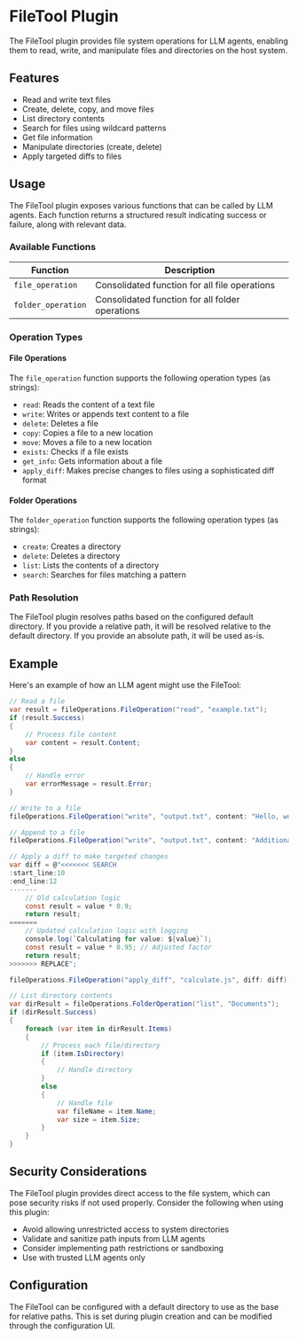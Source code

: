 # FileTool Plugin

The FileTool plugin provides file system operations for LLM agents, enabling them to read, write, and manipulate files and directories on the host system.

## Features

- Read and write text files
- Create, delete, copy, and move files
- List directory contents
- Search for files using wildcard patterns
- Get file information
- Manipulate directories (create, delete)
- Apply targeted diffs to files

## Usage

The FileTool plugin exposes various functions that can be called by LLM agents. Each function returns a structured result indicating success or failure, along with relevant data.

### Available Functions

| Function | Description |
|----------|-------------|
| `file_operation` | Consolidated function for all file operations |
| `folder_operation` | Consolidated function for all folder operations |

### Operation Types

#### File Operations

The `file_operation` function supports the following operation types (as strings):

- `read`: Reads the content of a text file
- `write`: Writes or appends text content to a file
- `delete`: Deletes a file
- `copy`: Copies a file to a new location
- `move`: Moves a file to a new location
- `exists`: Checks if a file exists
- `get_info`: Gets information about a file
- `apply_diff`: Makes precise changes to files using a sophisticated diff format

#### Folder Operations

The `folder_operation` function supports the following operation types (as strings):

- `create`: Creates a directory
- `delete`: Deletes a directory
- `list`: Lists the contents of a directory
- `search`: Searches for files matching a pattern

### Path Resolution

The FileTool plugin resolves paths based on the configured default directory. If you provide a relative path, it will be resolved relative to the default directory. If you provide an absolute path, it will be used as-is.

## Example

Here's an example of how an LLM agent might use the FileTool:

```csharp
// Read a file
var result = fileOperations.FileOperation("read", "example.txt");
if (result.Success)
{
    // Process file content
    var content = result.Content;
}
else
{
    // Handle error
    var errorMessage = result.Error;
}

// Write to a file
fileOperations.FileOperation("write", "output.txt", content: "Hello, world!");

// Append to a file
fileOperations.FileOperation("write", "output.txt", content: "Additional content.", append: true);

// Apply a diff to make targeted changes
var diff = @"<<<<<<< SEARCH
:start_line:10
:end_line:12
-------
    // Old calculation logic
    const result = value * 0.9;
    return result;
=======
    // Updated calculation logic with logging
    console.log(`Calculating for value: ${value}`);
    const result = value * 0.95; // Adjusted factor
    return result;
>>>>>>> REPLACE";

fileOperations.FileOperation("apply_diff", "calculate.js", diff: diff);

// List directory contents
var dirResult = fileOperations.FolderOperation("list", "Documents");
if (dirResult.Success)
{
    foreach (var item in dirResult.Items)
    {
        // Process each file/directory
        if (item.IsDirectory)
        {
            // Handle directory
        }
        else
        {
            // Handle file
            var fileName = item.Name;
            var size = item.Size;
        }
    }
}
```

## Security Considerations

The FileTool plugin provides direct access to the file system, which can pose security risks if not used properly. Consider the following when using this plugin:

- Avoid allowing unrestricted access to system directories
- Validate and sanitize path inputs from LLM agents
- Consider implementing path restrictions or sandboxing
- Use with trusted LLM agents only

## Configuration

The FileTool can be configured with a default directory to use as the base for relative paths. This is set during plugin creation and can be modified through the configuration UI. 